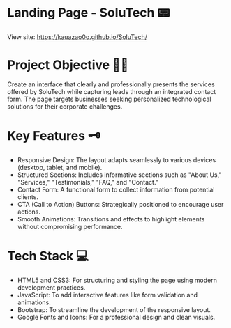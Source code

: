 # Landing Page - SoluTech 📟
View site: https://kauazao0o.github.io/SoluTech/

# Project Objective 🤷‍♂️
Create an interface that clearly and professionally presents the services offered by SoluTech while capturing leads through an integrated contact form. The page targets businesses seeking personalized technological solutions for their corporate challenges.

# Key Features 🗝
<ul>
  <li>Responsive Design: The layout adapts seamlessly to various devices (desktop, tablet, and mobile).</li>
  <li>Structured Sections: Includes informative sections such as "About Us," "Services," "Testimonials," "FAQ," and "Contact."</li>
  <li>Contact Form: A functional form to collect information from potential clients.</li>
  <li>CTA (Call to Action) Buttons: Strategically positioned to encourage user actions.</li>
  <li>Smooth Animations: Transitions and effects to highlight elements without compromising performance.</li>
</ul>

# Tech Stack 💻
<ul>
  <li>HTML5 and CSS3: For structuring and styling the page using modern development practices.</li>
  <li>JavaScript: To add interactive features like form validation and animations.</li>
  <li>Bootstrap: To streamline the development of the responsive layout.</li>
  <li>Google Fonts and Icons: For a professional design and clean visuals.</li>
</ul>
